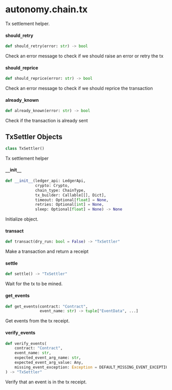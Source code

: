 <a id="autonomy.chain.tx"></a>

# autonomy.chain.tx

Tx settlement helper.

<a id="autonomy.chain.tx.should_retry"></a>

#### should`_`retry

```python
def should_retry(error: str) -> bool
```

Check an error message to check if we should raise an error or retry the tx

<a id="autonomy.chain.tx.should_reprice"></a>

#### should`_`reprice

```python
def should_reprice(error: str) -> bool
```

Check an error message to check if we should reprice the transaction

<a id="autonomy.chain.tx.already_known"></a>

#### already`_`known

```python
def already_known(error: str) -> bool
```

Check if the transaction is already sent

<a id="autonomy.chain.tx.TxSettler"></a>

## TxSettler Objects

```python
class TxSettler()
```

Tx settlement helper

<a id="autonomy.chain.tx.TxSettler.__init__"></a>

#### `__`init`__`

```python
def __init__(ledger_api: LedgerApi,
             crypto: Crypto,
             chain_type: ChainType,
             tx_builder: Callable[[], Dict],
             timeout: Optional[float] = None,
             retries: Optional[int] = None,
             sleep: Optional[float] = None) -> None
```

Initialize object.

<a id="autonomy.chain.tx.TxSettler.transact"></a>

#### transact

```python
def transact(dry_run: bool = False) -> "TxSettler"
```

Make a transaction and return a receipt

<a id="autonomy.chain.tx.TxSettler.settle"></a>

#### settle

```python
def settle() -> "TxSettler"
```

Wait for the tx to be mined.

<a id="autonomy.chain.tx.TxSettler.get_events"></a>

#### get`_`events

```python
def get_events(contract: "Contract",
               event_name: str) -> tuple["EventData", ...]
```

Get events from the tx receipt.

<a id="autonomy.chain.tx.TxSettler.verify_events"></a>

#### verify`_`events

```python
def verify_events(
    contract: "Contract",
    event_name: str,
    expected_event_arg_name: str,
    expected_event_arg_value: Any,
    missing_event_exception: Exception = DEFAULT_MISSING_EVENT_EXCEPTION
) -> "TxSettler"
```

Verify that an event is in the tx receipt.

